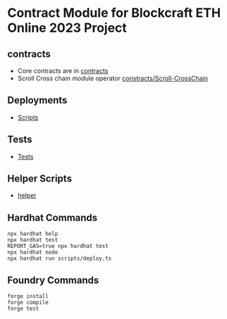 # Contract Module for Blockcraft ETH Online 2023 Project

## contracts 
 - Core contracts are in [contracts]('./contracts)
 - Scroll Cross chain module operator [constracts/Scroll-CrossChain]('./constracts/Scroll-CrossChain')

## Deployments
- [Scripts]('./scripts)

## Tests
- [Tests]('./test')

## Helper Scripts
- [helper]('./helper')


## Hardhat Commands
```shell
npx hardhat help
npx hardhat test
REPORT_GAS=true npx hardhat test
npx hardhat node
npx hardhat run scripts/deploy.ts
```

## Foundry Commands
```shell
forge install
forge compile
forge test
```